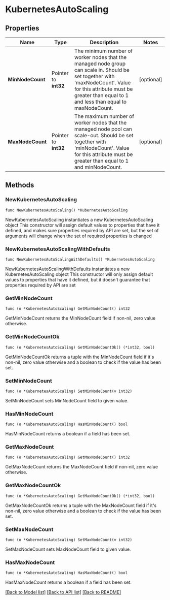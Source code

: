 # KubernetesAutoScaling

## Properties

Name | Type | Description | Notes
------------ | ------------- | ------------- | -------------
**MinNodeCount** | Pointer to **int32** | The minimum number of worker nodes that the managed node group can scale in. Should be set together with &#39;maxNodeCount&#39;. Value for this attribute must be greater than equal to 1 and less than equal to maxNodeCount. | [optional] 
**MaxNodeCount** | Pointer to **int32** | The maximum number of worker nodes that the managed node pool can scale-out. Should be set together with &#39;minNodeCount&#39;. Value for this attribute must be greater than equal to 1 and minNodeCount. | [optional] 

## Methods

### NewKubernetesAutoScaling

`func NewKubernetesAutoScaling() *KubernetesAutoScaling`

NewKubernetesAutoScaling instantiates a new KubernetesAutoScaling object
This constructor will assign default values to properties that have it defined,
and makes sure properties required by API are set, but the set of arguments
will change when the set of required properties is changed

### NewKubernetesAutoScalingWithDefaults

`func NewKubernetesAutoScalingWithDefaults() *KubernetesAutoScaling`

NewKubernetesAutoScalingWithDefaults instantiates a new KubernetesAutoScaling object
This constructor will only assign default values to properties that have it defined,
but it doesn't guarantee that properties required by API are set

### GetMinNodeCount

`func (o *KubernetesAutoScaling) GetMinNodeCount() int32`

GetMinNodeCount returns the MinNodeCount field if non-nil, zero value otherwise.

### GetMinNodeCountOk

`func (o *KubernetesAutoScaling) GetMinNodeCountOk() (*int32, bool)`

GetMinNodeCountOk returns a tuple with the MinNodeCount field if it's non-nil, zero value otherwise
and a boolean to check if the value has been set.

### SetMinNodeCount

`func (o *KubernetesAutoScaling) SetMinNodeCount(v int32)`

SetMinNodeCount sets MinNodeCount field to given value.

### HasMinNodeCount

`func (o *KubernetesAutoScaling) HasMinNodeCount() bool`

HasMinNodeCount returns a boolean if a field has been set.

### GetMaxNodeCount

`func (o *KubernetesAutoScaling) GetMaxNodeCount() int32`

GetMaxNodeCount returns the MaxNodeCount field if non-nil, zero value otherwise.

### GetMaxNodeCountOk

`func (o *KubernetesAutoScaling) GetMaxNodeCountOk() (*int32, bool)`

GetMaxNodeCountOk returns a tuple with the MaxNodeCount field if it's non-nil, zero value otherwise
and a boolean to check if the value has been set.

### SetMaxNodeCount

`func (o *KubernetesAutoScaling) SetMaxNodeCount(v int32)`

SetMaxNodeCount sets MaxNodeCount field to given value.

### HasMaxNodeCount

`func (o *KubernetesAutoScaling) HasMaxNodeCount() bool`

HasMaxNodeCount returns a boolean if a field has been set.


[[Back to Model list]](../README.md#documentation-for-models) [[Back to API list]](../README.md#documentation-for-api-endpoints) [[Back to README]](../README.md)



